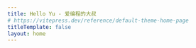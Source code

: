 ```yaml
---
title: Hello Yu - 爱编程的大叔
# https://vitepress.dev/reference/default-theme-home-page
titleTemplate: false
layout: home
---
```


<HYHome />
